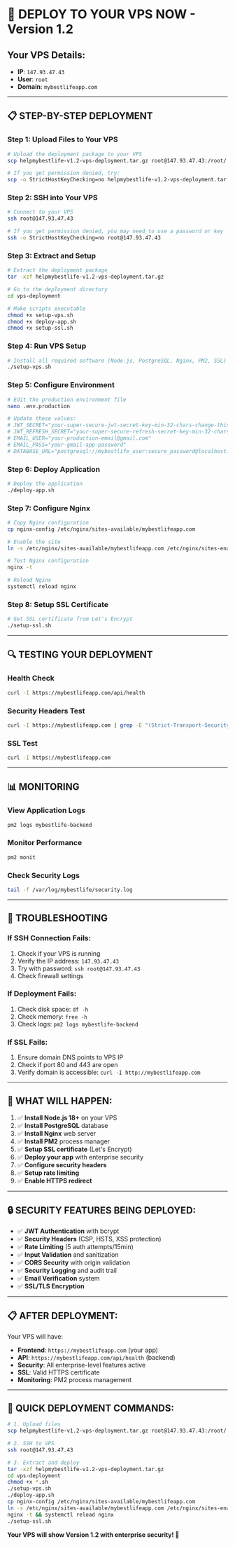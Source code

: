# 🚀 **DEPLOY TO YOUR VPS NOW - Version 1.2**

## **Your VPS Details:**
- **IP**: `147.93.47.43`
- **User**: `root`
- **Domain**: `mybestlifeapp.com`

---

## **📋 STEP-BY-STEP DEPLOYMENT**

### **Step 1: Upload Files to Your VPS**

```bash
# Upload the deployment package to your VPS
scp helpmybestlife-v1.2-vps-deployment.tar.gz root@147.93.47.43:/root/

# If you get permission denied, try:
scp -o StrictHostKeyChecking=no helpmybestlife-v1.2-vps-deployment.tar.gz root@147.93.47.43:/root/
```

### **Step 2: SSH into Your VPS**

```bash
# Connect to your VPS
ssh root@147.93.47.43

# If you get permission denied, you may need to use a password or key
ssh -o StrictHostKeyChecking=no root@147.93.47.43
```

### **Step 3: Extract and Setup**

```bash
# Extract the deployment package
tar -xzf helpmybestlife-v1.2-vps-deployment.tar.gz

# Go to the deployment directory
cd vps-deployment

# Make scripts executable
chmod +x setup-vps.sh
chmod +x deploy-app.sh
chmod +x setup-ssl.sh
```

### **Step 4: Run VPS Setup**

```bash
# Install all required software (Node.js, PostgreSQL, Nginx, PM2, SSL)
./setup-vps.sh
```

### **Step 5: Configure Environment**

```bash
# Edit the production environment file
nano .env.production

# Update these values:
# JWT_SECRET="your-super-secure-jwt-secret-key-min-32-chars-change-this"
# JWT_REFRESH_SECRET="your-super-secure-refresh-secret-key-min-32-chars-change-this"
# EMAIL_USER="your-production-email@gmail.com"
# EMAIL_PASS="your-gmail-app-password"
# DATABASE_URL="postgresql://mybestlife_user:secure_password@localhost:5432/mybestlife_prod"
```

### **Step 6: Deploy Application**

```bash
# Deploy the application
./deploy-app.sh
```

### **Step 7: Configure Nginx**

```bash
# Copy Nginx configuration
cp nginx-config /etc/nginx/sites-available/mybestlifeapp.com

# Enable the site
ln -s /etc/nginx/sites-available/mybestlifeapp.com /etc/nginx/sites-enabled/

# Test Nginx configuration
nginx -t

# Reload Nginx
systemctl reload nginx
```

### **Step 8: Setup SSL Certificate**

```bash
# Get SSL certificate from Let's Encrypt
./setup-ssl.sh
```

---

## **🔍 TESTING YOUR DEPLOYMENT**

### **Health Check**
```bash
curl -I https://mybestlifeapp.com/api/health
```

### **Security Headers Test**
```bash
curl -I https://mybestlifeapp.com | grep -E "(Strict-Transport-Security|X-Frame-Options|X-Content-Type-Options|X-XSS-Protection|Content-Security-Policy)"
```

### **SSL Test**
```bash
curl -I https://mybestlifeapp.com
```

---

## **📊 MONITORING**

### **View Application Logs**
```bash
pm2 logs mybestlife-backend
```

### **Monitor Performance**
```bash
pm2 monit
```

### **Check Security Logs**
```bash
tail -f /var/log/mybestlife/security.log
```

---

## **🚨 TROUBLESHOOTING**

### **If SSH Connection Fails:**
1. Check if your VPS is running
2. Verify the IP address: `147.93.47.43`
3. Try with password: `ssh root@147.93.47.43`
4. Check firewall settings

### **If Deployment Fails:**
1. Check disk space: `df -h`
2. Check memory: `free -h`
3. Check logs: `pm2 logs mybestlife-backend`

### **If SSL Fails:**
1. Ensure domain DNS points to VPS IP
2. Check if port 80 and 443 are open
3. Verify domain is accessible: `curl -I http://mybestlifeapp.com`

---

## **🎯 WHAT WILL HAPPEN:**

1. ✅ **Install Node.js 18+** on your VPS
2. ✅ **Install PostgreSQL** database
3. ✅ **Install Nginx** web server
4. ✅ **Install PM2** process manager
5. ✅ **Setup SSL certificate** (Let's Encrypt)
6. ✅ **Deploy your app** with enterprise security
7. ✅ **Configure security headers**
8. ✅ **Setup rate limiting**
9. ✅ **Enable HTTPS redirect**

---

## **🔒 SECURITY FEATURES BEING DEPLOYED:**

- ✅ **JWT Authentication** with bcrypt
- ✅ **Security Headers** (CSP, HSTS, XSS protection)
- ✅ **Rate Limiting** (5 auth attempts/15min)
- ✅ **Input Validation** and sanitization
- ✅ **CORS Security** with origin validation
- ✅ **Security Logging** and audit trail
- ✅ **Email Verification** system
- ✅ **SSL/TLS Encryption**

---

## **📋 AFTER DEPLOYMENT:**

Your VPS will have:
- **Frontend**: `https://mybestlifeapp.com` (your app)
- **API**: `https://mybestlifeapp.com/api/health` (backend)
- **Security**: All enterprise-level features active
- **SSL**: Valid HTTPS certificate
- **Monitoring**: PM2 process management

---

## **🚀 QUICK DEPLOYMENT COMMANDS:**

```bash
# 1. Upload files
scp helpmybestlife-v1.2-vps-deployment.tar.gz root@147.93.47.43:/root/

# 2. SSH to VPS
ssh root@147.93.47.43

# 3. Extract and deploy
tar -xzf helpmybestlife-v1.2-vps-deployment.tar.gz
cd vps-deployment
chmod +x *.sh
./setup-vps.sh
./deploy-app.sh
cp nginx-config /etc/nginx/sites-available/mybestlifeapp.com
ln -s /etc/nginx/sites-available/mybestlifeapp.com /etc/nginx/sites-enabled/
nginx -t && systemctl reload nginx
./setup-ssl.sh
```

**Your VPS will show Version 1.2 with enterprise security! 🚀**
